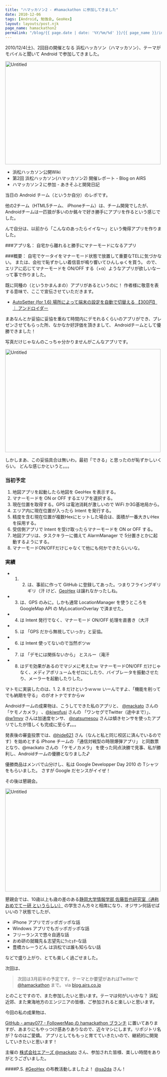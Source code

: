 ```yaml
---
title: "ハマッカソン2 - #hamackathon に参加してきました"
date: 2010-12-06
tags: [Android, 勉強会, GeoHex]
layout: layouts/post.njk
page_name: hamackathon2
permalink: "/blog/{{ page.date | date: '%Y/%m/%d' }}/{{ page_name }}/index.html"
---
```

2010/12/4(土)、2回目の開催となる 浜松ハッカソン（ハマッカソン）、テーマがモバイルと聞いて Android  で参加してきました。
<!--more-->

<a href="http://www.flickr.com/photos/bigmac/5234115832/" title="Untitled by mackato, on Flickr"><img src="http://farm6.staticflickr.com/5283/5234115832_748685714b.jpg" width="500" height="332" alt="Untitled"></a>

* 浜松ハッカソン公開Wiki
* 第2回 浜松ハッカソン(ハマッカソン2) 開催レポート - Blog on AIRS
* ハマッカソン２に参加 - あきそふと開発日記

当日の Android チーム（というか自分）のレポです。

他の2チーム（HTML5チーム、 iPhoneチーム）は、チーム開発でしたが、Androidチームは一匹狼が多いのか銘々で好き勝手にアプリを作るという感じでした。

んで自分は、以前から「こんなのあったらイイな～」という俺得アプリを作りました。

###アプリ名： 
自宅から離れると勝手にマナーモードになるアプリ

###概要：
自宅でケータイをマナーモード状態で放置して重要なTELに気づかない。
または、会社で恥ずかしい着信音が鳴り響いてひんしゅくを買う。
ので、エリアに応じてマナーモードを ON/OFF する（+α）ようなアプリが欲しいなーって事で作りました。

 

既に同種の（というかまんまの）アプリがあるというのに！
作者様に敬意を表する意味で、ここで宣伝させていただきます。

* [AutoSetter (for 1.6) 場所によって端末の設定を自動で切替える 【300円】 ｜ アンドロイダー](http://androider.jp/?p=21377)


まあなんとか妥協に妥協を重ねて時間内にデモれるくらいのアプリができ、プレゼンさせてもらった所、なかなか好評価を頂きまして、 Androidチームとして優勝できました！

写真だけじゃなんのこっちゃ分かりませんがこんなアプリです。

<a href="http://www.flickr.com/photos/bigmac/5234111922/" title="Untitled by mackato, on Flickr"><img src="http://farm6.staticflickr.com/5043/5234111922_286d7c8003.jpg" width="500" height="332" alt="Untitled"></a>

しかしまあ、この妥協具合は無いわ。最初「できる」と思ったのが恥ずかしいくらい。
どんな感じかというと。。。
 

### 当初予定
1. 地図アプリを起動したら地図を GeoHex を表示する。
2. マナーモードを ON or OFF するエリアを選択する。
3. 現在位置を取得する。GPS は電池消耗が激しいので WiFi か3G基地局から。
4. エリア内に現在位置が入ったら Intent を発行する。
5. 精度を含む現在位置が複数Hexにヒットした場合は、面積が一番大きいHexを採用する。
6. 受信側アプリで Intent を受け取ったらマナーモードを ON or OFF する。
7. 地図アプリは、タスクキラーに備えて AlarmManager で 5分置きとかに起動するようにする。
8. マナーモードON/OFFだけじゃなくて他にも何かできたらいいな。

### 実績

* 1. 2. は、事前に作って GitHub に登録してあった。つまりフライングギリギリ（汗
けど、[GeoHex](http://geogames.net/labs/geohex) は譲れなかったしね。 
* 3. は、GPS のみに。しかも通常 LocationManager を使うところを GoogleMap API の MyLocationOverlay で済ませた。
* 4. は Intent 発行でなく、マナーモード ON/OFF 処理を直書き（大汗
* 5. は 「GPS だから無視していっか」と妥協。
* 6. は Intent 使ってないので当然ボツｗ
* 7. は 「デモには関係ないから」 とスルー（滝汗
* 8. はデモ効果があるのでマジメに考えたｗ マナーモードON/OFF だけじゃなく、メディアボリュームをゼロにしたり、バイブレータを振動させたり、メーラーを起動したりした。

マトモに実装したのは、1. 2. 8 だけというｗｗｗ
いーんですよ、「機能を削ってでも納期を守る」 のがオトナですからｗ
 

Androidチームの成果物は、こうしてできた私のアプリと、 [@mackato](http://twitter.com/mackato) さんの 「ケモノカメラ」 、[@kiwofusi](http://twitter.com/kiwofusi) さんの 「ワンセグでTwitter（途中まで）」、 [@w1mvy](http://twitter.com/w1mvy) さんは加速度センサ、 [@natsumesou](http://twitter.com/natsumesou) さんは傾きセンサを使ったアプリでしたが惜しくも完成に至らず。。。
 

発表後の審査投票では、[@hide621](http://twitter.com/hide621) さん（なんと私と同じ校区に済んでいるのです）を始めとする iPhone チームの 「通信対戦型の時限爆弾アプリ」 と同数票となり、@mackato さんの 「ケモノカメラ」 を使った同点決勝で見事、私が勝利し、Androidチームの優勝となりました♪
 

優勝商品はメンバで山分けし、私は Google Developper Day 2010 の Tシャツ をもらいました。
さすが Google だセンスがイイぜ！
 

その後は懇親会。

<a href="http://www.flickr.com/photos/bigmac/5234117260/" title="Untitled by mackato, on Flickr"><img src="http://farm6.staticflickr.com/5122/5234117260_109e8293c6.jpg" width="500" height="332" alt="Untitled"></a>

懇親会では、10歳以上も歳の差のある[静岡大学情報学部 佐藤哲也研究室（通称 おめでてー研 というらしい）](http://tai.ia.inf.shizuoka.ac.jp/index.php?action=pages_view_main&page_id=43) の学生さん方々と相席になり、オジサン何話せばいいの？状態でしたが、

* iPhone アプリでガッポガッポな話
* Windows アプリでもガッポガッポな話
* フリーランスで悠々自適な話
* おめ研の就職先＆志望先にｳｯﾋｮｵｰな話
* 豊橋カレーうどん は浜松では誰も知らない話

などで盛り上がり、とても楽しく過ごせました。
 

次回は、

> 次回は3月前半の予定です。テーマとか要望があればTwitterで [@hamackathon](http://twitter.com/hamackathon) まで。
> via [blog.airs.co.jp](http://blog.airs.co.jp/2010/12/06/hamackathon-20101204.html)

とのことですので、また参加したいと思います。テーマは何がいいかな？
浜松近郊、また東海地方のエンジニアの皆様、ご参加されると楽しいと思います。

今回の私の成果物は、

[GitHub - amay077 - FollowerMap の hamackathon ブランチ](https://github.com/amay077/FollowerMap/tree/hamackathon) に置いてありますが、あまりにもやっつけ感ありありなので、近々マシにします。リポジトリ名が？なのはご愛嬌。
アプリとしてももっと育てていきたいので、継続的に開発していきたいと思います！

主催の [株式会社エアーズ @mackato](http://twitter.com/mackato) さん、参加された皆様、楽しい時間をありがとうございました。
 

####P.S.
[#GeoHex](http://geogames.net/labs/geohex) の布教活動しましたよ！ [@sa2da](http://twitter.com/#!/sa2da) さん！